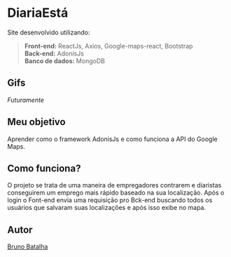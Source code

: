 # DiariaEstá

Site desenvolvido utilizando:
>**Front-end:** ReactJs, Axios, Google-maps-react, Bootstrap\
**Back-end:** AdonisJs\
**Banco de dados:** MongoDB

## Gifs
_Futuramente_

## Meu objetivo
Aprender como o framework AdonisJs e como funciona a API do Google Maps.

## Como funciona?
O projeto se trata de uma maneira de empregadores contrarem e diaristas 
conseguirem um emprego mais rápido baseado na sua localização. 
Após o login o Font-end envia uma requisição pro Bck-end buscando
todos os usuários que salvaram suas localizações e após isso exibe no mapa. 

## Autor
[Bruno Batalha](https://bruno-batalha.firebaseapp.com/)
